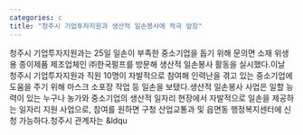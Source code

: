 ```yaml
---
categories: c
title: "청주시 기업투자지원과 생산적 일손봉사에 적극 앞장"
---
```

청주시 기업투자지원과는 25일 일손이 부족한 중소기업을 돕기 위해 문의면 소재 위생용 종이제품 제조업체인 ㈜한국펄프를 방문해 생산적 일손봉사 활동을 실시했다.이날 청주시 기업투자지원과 직원 10명이 자발적으로 참여해 인력난을 겪고 있는 중소기업에 도움을 주기 위해 마스크 소포장 작업 등 일손을 보탰다.생산적 일손봉사 사업은 일할 능력이 있는 누구나 농가와 중소기업의 생산적 일자리 현장에서 자발적으로 일손을 제공하는 일자리 지원 사업으로, 참여를 원하면 구청 산업교통과 및 읍면동 행정복지센터에 신청 가능하다.청주시 관계자는 &ldqu